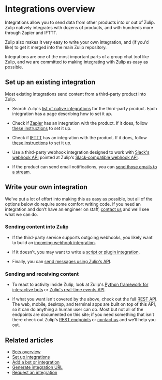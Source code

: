# Integrations overview

Integrations allow you to send data from other products into or out of
Zulip. Zulip natively integrates with dozens of products, and with hundreds
more through Zapier and IFTTT.

Zulip also makes it very easy to write your own integration, and (if you'd
like) to get it merged into the main Zulip repository.

Integrations are one of the most important parts of a group chat tool like
Zulip, and we are committed to making integrating with Zulip as easy as
possible.

## Set up an existing integration

Most existing integrations send content from a third-party product into
Zulip.

* Search Zulip's [list of native integrations](/integrations/) for the
  third-party product. Each integration has a page describing how to set it
  up.

* Check if [Zapier](https://zapier.com/apps) has an integration with the
  product. If it does, follow [these instructions](/integrations/doc/zapier)
  to set it up.

* Check if [IFTTT](https://ifttt.com/search) has an integration with the
  product. If it does, follow [these instructions](/integrations/doc/ifttt)
  to set it up.

* Use a third-party webhook integration designed to work with
  [Slack's webhook API](https://api.slack.com/messaging/webhooks)
  pointed at Zulip's
  [Slack-compatible webhook API](/integrations/slack/slack_incoming).

* If the product can send email notifications, you can
  [send those emails to a stream](/help/message-a-channel-by-email).

## Write your own integration

We've put a lot of effort into making this as easy as possible, but
all of the options below do require some comfort writing code. If you
need an integration and don't have an engineer on staff, [contact
us](/help/contact-support) and we'll see what we can do.

### Sending content into Zulip

* If the third-party service supports outgoing webhooks, you likely want to
  build an [incoming webhook integration](/api/incoming-webhooks-overview).

* If it doesn't, you may want to write a
  [script or plugin integration](/api/non-webhook-integrations).

* Finally, you can
  [send messages using Zulip's API](/api/send-message).

### Sending and receiving content

* To react to activity inside Zulip, look at Zulip's
  [Python framework for interactive bots](/api/running-bots) or
  [Zulip's real-time events API](/api/get-events).

* If what you want isn't covered by the above, check out the full
  [REST API](/api/rest). The web, mobile, desktop, and terminal apps are
  built on top of this API, so it can do anything a human user can do. Most
  but not all of the endpoints are documented on this site; if you need
  something that isn't there check out Zulip's
  [REST endpoints](https://github.com/zulip/zulip/blob/main/zproject/urls.py)
  or [contact us](/help/contact-support) and we'll help you out.

## Related articles

* [Bots overview](/help/bots-overview)
* [Set up integrations](/help/set-up-integrations)
* [Add a bot or integration](/help/add-a-bot-or-integration)
* [Generate integration URL](/help/generate-integration-url)
* [Request an integration](/help/request-an-integration)
